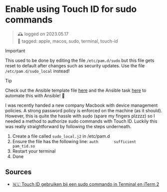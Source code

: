 # Enable using Touch ID for sudo commands
> 🕰️ logged on 2023.05.17 <br>
> 🔖 tagged: apple, macos, sudo, terminal, touch-id

> [!IMPORTANT]
> This used to be done by editing the file `/etc/pam.d/sudo` but this file gets reset to default after changes such as security updates. Use the file `/etc/pam.d/sudo_local` instead!

> [!TIP]
> Check out the  Ansible template file [here](https://github.com/bvdbasch/dotfiles/blob/master/roles/macos/templates/sudo_local.j2) and the Ansible task [here](https://github.com/bvdbasch/dotfiles/blob/20df2f90e8e706cdb5a3de7f0980b99d91647809/roles/macos/tasks/main.yml#L14) to automate this with Ansible! 🤙

I was recently handed a new company Macbook with device management policies. A strong password policy is enforced on the machine (as it should). However, this is quite the hassle with sudo (spare my fingers plzzzz) so I needed a method to authorize sudo commands with Touch ID. Luckily this was really straightforward by following the steps underneath.

1. Create a file called `sudo_local.j2` in /etc/pam.d
2. Ensure the file has the following line: `auth       sufficient     pam_tid.so`
3. Restart your terminal
4. Done

## Sources
+ [🇳🇱 Touch ID gebruiken bij een sudo commando in Terminal en iTerm 2](https://www.appletips.nl/terminal-touch-id-sudo)
